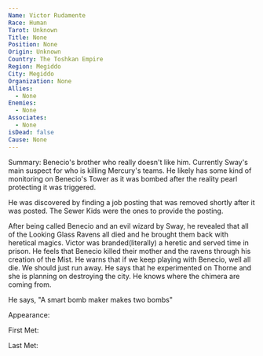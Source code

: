 ```yaml
---
Name: Victor Rudamente
Race: Human
Tarot: Unknown
Title: None
Position: None
Origin: Unknown
Country: The Toshkan Empire
Region: Megiddo
City: Megiddo
Organization: None
Allies:
  - None
Enemies:
  - None
Associates:
  - None
isDead: false
Cause: None
---
```

Summary:
Benecio's brother who really doesn't like him. Currently Sway's main suspect for who is killing Mercury's teams. He likely has some kind of monitoring on Benecio's Tower as it was bombed after the reality pearl protecting it was triggered.

He was discovered by finding a job posting that was removed shortly after it was posted. The Sewer Kids were the ones to provide the posting.

After being called Benecio and an evil wizard by Sway, he revealed that all of the Looking Glass Ravens all died and he brought them back with heretical magics. Victor was branded(literally) a heretic and served time in prison. He feels that Benecio killed their mother and the ravens through his creation of the Mist. He warns that if we keep playing with Benecio, well all die. We should just run away. He says that he experimented on Thorne and she is planning on destroying the city. He knows where the chimera are coming from. 

He says, "A smart bomb maker makes two bombs"


Appearance: 

First Met: 

Last Met: 

